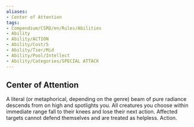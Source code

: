 ```yaml
---
aliases:
- Center of Attention
tags:
- Compendium/CSRD/en/Rules/Abilities
- Ability
- Ability/ACTION
- Ability/Cost/5
- Ability/Tier/Mid
- Ability/Pool/Intellect
- Ability/Categories/SPECIAL ATTACK
---
```


  
## Center of Attention  
A literal (or metaphorical, depending on the genre) beam of pure radiance descends from on high and spotlights you. All creatures you choose within immediate range fall to their knees and lose their next action. Affected targets cannot defend themselves and are treated as helpless. Action. 